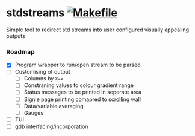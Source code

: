 # stdstreams [![Makefile](https://github.com/kiddersmxj/stdstreams/actions/workflows/makefile.yml/badge.svg)](https://github.com/kiddersmxj/stdstreams/actions/workflows/makefile.yml)
Simple tool to redirect std streams into user configured visually appealing outputs

### Roadmap
- [x] Program wrapper to run/open stream to be parsed
- [ ] Customising of output
  - [ ] Columns by `X=x`
  - [ ] Constraning values to colour gradient range
  - [ ] Status messages to be printed in seperate area
  - [ ] Signle page printing comapred to scrolling wall
  - [ ] Data/variable averaging
  - [ ] Gauges
- [ ] TUI
- [ ] gdb interfacing/incorporation
